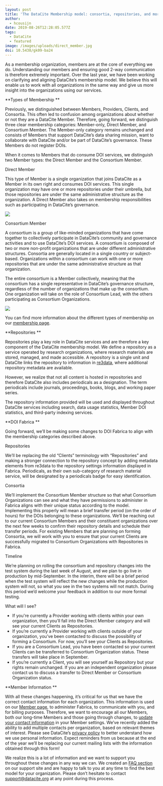 ```yaml
---
layout: post
title: 'The DataCite Membership model: consortia, repositories, and more'
author:
  - hcousijn
date: 2019-08-26T12:28:05.577Z
tags:
  - DataCite
  - featured
image: /images/uploads/direct_member.jpg
doi: 10.5438/gk09-ba24
---
```

As a membership organization, members are at the core of everything we do. Understanding our members and ensuring good 2-way communication is therefore extremely important. Over the last year, we have been working on clarifying and aligning DataCite’s membership model. We believe this will enable us to work with all organizations in the same way and give us more insight into the organizations using our services.

**Types of Membership
**

Previously, we distinguished between Members, Providers, Clients, and Consortia. This often led to confusion among organizations about whether or not they are a DataCite Member. Therefore, going forward, we distinguish three clear membership categories: Member-only, Direct Member, and Consortium Member. The Member-only category remains unchanged and consists of Members that support DataCite’s data sharing mission, want to collaborate with DataCite and/or be part of DataCite’s governance. These Members do not register DOIs.

When it comes to Members that do consume DOI services, we distinguish two Member types: the Direct Member and the Consortium Member. 

Direct Member

This type of Member is a single organization that joins DataCite as a Member in its own right and consumes DOI services. This single organization may have one or more repositories under their umbrella, but those repositories are under the same administrative structure as the organization. A Direct Member also takes on membership responsibilities such as participating in DataCite’s governance.

![](/images/uploads/direct_member.jpg)

Consortium Member

A consortium is a group of like-minded organizations that have come together to collectively participate in DataCite’s community and governance activities and to use DataCite’s DOI services. A consortium is composed of two or more non-profit organizations that are under different administrative structures. Consortia are generally located in a single country or subject-based. Organizations within a consortium can work with one or more repositories that are under the same administrative structure as that organization.

The entire consortium is a Member collectively, meaning that the consortium has a single representative in DataCite’s governance structure, regardless of the number of organizations that make up the consortium. One organization will take on the role of Consortium Lead, with the others participating as Consortium Organizations.

![](/images/uploads/consortium_member.jpg)

You can find more information about the different types of membership on our [membership page](https://datacite.org/become.html). 

**Repositories
**

Repositories play a key role in DataCite services and are therefore a key component of the DataCite membership model. We define a repository as a service operated by research organizations, where research materials are stored, managed, and made accessible. A repository is a single unit and DataCite links the repository to information in [re3data](https://www.re3data.org/), where additional repository metadata are available.

However, we realize that not all content is hosted in repositories and therefore DataCite also includes periodicals as a designation. The term periodicals include journals, proceedings, books, blogs, and working paper series.

The repository information provided will be used and displayed throughout DataCite services including search, data usage statistics, Member DOI statistics, and third-party indexing services.

**DOI Fabrica
**

Going forward, we’ll be making some changes to DOI Fabrica to align with the membership categories described above.

Repositories

We’ll be replacing the old “Clients” terminology with “Repositories” and making a stronger connection to the repository concept by adding metadata elements from re3data to the repository settings information displayed in Fabrica. Periodicals, as their own sub-category of research material service, will be designated by a periodicals badge for easy identification. 

Consortia

We’ll implement the Consortium Member structure so that what Consortium Organizations can see and what they have permissions to administer in Fabrica aligns with their unique status according to the model. Implementing this properly will mean a brief transfer period (on the order of hours) for the DOIs belonging to these organizations. We’ll be reaching out to our current Consortium Members and their constituent organizations over the next few weeks to confirm their repository details and schedule their transfer periods. For existing Members that are planning on forming Consortia, we will work with you to ensure that your current Clients are successfully migrated to Consortium Organizations with Repositories in Fabrica.

Timeline

We’re planning on rolling the consortium and repository changes into the test system during the last week of August, and we plan to go live in production by mid-September. In the interim, there will be a brief period when the test system will reflect the new changes while the production system will not, so what you see in the two systems will not match. During this period we’d welcome your feedback in addition to our more formal testing. 

What will I see?

* If you're currently a Provider working with clients within your own organization, then you’ll fall into the Direct Member category and will see your current Clients as Repositories.
* If you’re currently a Provider working with clients outside of your organization, you’ve been contacted to discuss the possibility of forming a Consortium. For now, you’ll see your Clients as Repositories. 
* If you are a Consortium Lead, you have been contacted so your current Clients can be transferred to Consortium Organization status. These transfers will take place in September.
* If you’re currently a Client, you will see yourself as Repository but your rights remain unchanged. If you are an independent organization please contact us to discuss a transfer to Direct Member or Consortium Organization status.

**Member Information
**

With all these changes happening, it’s critical for us that we have the correct contact information for each organization. This information is used on our [Member page](https://datacite.org/), to administer Fabrica, to communicate with you, and for billing purposes. Therefore, we want to encourage all our Members, both our long-time Members and those going through changes, to [update your contact information](https://doi.org/10.5438/q7r3-f935) in your Member settings. We’ve recently added the ability to add multiple contacts per organization, based on relevant themes of interest. Please see DataCite’s [privacy policy](https://datacite.org/privacy.html) to better understand how we use personal information. Expect reminders from us because at the end of the year we’ll be replacing our current mailing lists with the information obtained through this form!

We realize this is a lot of information and we want to support you throughout these changes in any way we can. We created an [FAQ section](https://support.datacite.org/docs/general) on our support site and are happy to talk to you at any time to find the best model for your organization. Please don’t hesitate to contact support@datacite.org at any point during this process.
